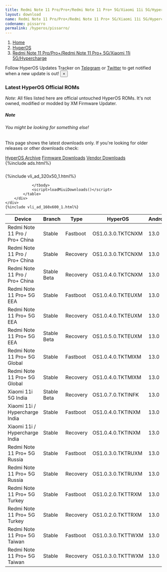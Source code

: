 ```yaml
---
title: Redmi Note 11 Pro/Pro+/Redmi Note 11 Pro+ 5G/Xiaomi 11i 5G/Hypercharge (pissarro) HyperOS Downloads
layout: download
name: Redmi Note 11 Pro/Pro+/Redmi Note 11 Pro+ 5G/Xiaomi 11i 5G/Hypercharge
codename: pissarro
permalink: /hyperos/pissarro/
---
```

<nav aria-label="breadcrumb">
    <ol class="breadcrumb">
        <li class="breadcrumb-item"><a href="/">Home</a></li>
        <li class="breadcrumb-item"><a href="/hyperos/">HyperOS</a></li>
        <li class="breadcrumb-item active" aria-current="page"><a href="/hyperos/pissarro/">Redmi Note 11 Pro/Pro+/Redmi Note 11 Pro+ 5G/Xiaomi 11i 5G/Hypercharge</a></li>
    </ol>
</nav>
<div class="alert alert-primary alert-dismissible fade show" role="alert">
    Follow HyperOS Updates Tracker on <a href="https://t.me/MIUIUpdatesTracker" class="alert-link">Telegram</a>
     or <a href="https://twitter.com/MiFwUpdater" class="alert-link">Twitter</a> to get notified when a new update is out!
    <button type="button" class="close" data-dismiss="alert" aria-label="Close">
        <span aria-hidden="true">&times;</span>
    </button>
</div>

### Latest HyperOS Official ROMs
*Note*: All files listed here are official untouched HyperOS ROMs. It's not owned, modified or modded by XM Firmware Updater.
<div class="card">
  <div class="card-body">
    <h5 class="card-title">Note</h5>
    <h6 class="card-subtitle mb-2 text-muted">You might be looking for something else!</h6>
    <p class="card-text">This page shows the latest downloads only.
     If you're looking for older releases or other downloads check:</p>
    <a href="/archive/hyperos/pissarro/" class="card-link">HyperOS Archive</a>
    <a href="/firmware/pissarro/" class="card-link">Firmware Downloads</a>
    <a href="/vendor/pissarro/" class="card-link">Vendor Downloads</a>
  </div>
</div>
{%include ads.html%}
<div class="row justify-content-center">
    <div class="col-10">
        <div class="table-responsive-md" style="margin-top: 25px;">
            {%include vli_ad_320x50_1.html%}
            <table id="miui" class="display dt-responsive nowrap compact table table-striped table-hover table-sm">
                <thead class="thead-dark">
                    <tr>
                        <th data-ref="device">Device</th>
                        <th data-ref="branch">Branch</th>
                        <th data-ref="type">Type</th>
                        <th data-ref="miui">HyperOS</th>
                        <th data-ref="android">Android</th>
                        <th data-ref="size">Size</th>
                        <th data-ref="size">Date</th>
                        <th data-ref="link">Link</th>
                    </tr>
                </thead>
                <tbody>
                <tr><td>Redmi Note 11 Pro / Pro+ China</td><td>Stable</td><td>Fastboot</td><td>OS1.0.3.0.TKTCNXM</td><td>13.0</td><td>6.2 GB</td><td>2024-05-14</td><td><a href="/hyperos/pissarro/stable/OS1.0.3.0.TKTCNXM/">Download</a></td></tr>
<tr><td>Redmi Note 11 Pro / Pro+ China</td><td>Stable</td><td>Recovery</td><td>OS1.0.3.0.TKTCNXM</td><td>13.0</td><td>4.1 GB</td><td>2024-05-29</td><td><a href="/hyperos/pissarro/stable/OS1.0.3.0.TKTCNXM/">Download</a></td></tr>
<tr><td>Redmi Note 11 Pro / Pro+ China</td><td>Stable Beta</td><td>Recovery</td><td>OS1.0.4.0.TKTCNXM</td><td>13.0</td><td>4.1 GB</td><td>2024-08-20</td><td><a href="/hyperos/pissarro/stable beta/OS1.0.4.0.TKTCNXM/">Download</a></td></tr>
<tr><td>Redmi Note 11 Pro+ 5G EEA</td><td>Stable</td><td>Fastboot</td><td>OS1.0.4.0.TKTEUXM</td><td>13.0</td><td>6.0 GB</td><td>2024-07-25</td><td><a href="/hyperos/pissarro/stable/OS1.0.4.0.TKTEUXM/">Download</a></td></tr>
<tr><td>Redmi Note 11 Pro+ 5G EEA</td><td>Stable</td><td>Recovery</td><td>OS1.0.4.0.TKTEUXM</td><td>13.0</td><td>3.8 GB</td><td>2024-08-07</td><td><a href="/hyperos/pissarro/stable/OS1.0.4.0.TKTEUXM/">Download</a></td></tr>
<tr><td>Redmi Note 11 Pro+ 5G EEA</td><td>Stable Beta</td><td>Recovery</td><td>OS1.0.5.0.TKTEUXM</td><td>13.0</td><td>3.8 GB</td><td>2024-08-22</td><td><a href="/hyperos/pissarro/stable beta/OS1.0.5.0.TKTEUXM/">Download</a></td></tr>
<tr><td>Redmi Note 11 Pro+ 5G Global</td><td>Stable</td><td>Fastboot</td><td>OS1.0.4.0.TKTMIXM</td><td>13.0</td><td>6.2 GB</td><td>2024-07-15</td><td><a href="/hyperos/pissarro/stable/OS1.0.4.0.TKTMIXM/">Download</a></td></tr>
<tr><td>Redmi Note 11 Pro+ 5G Global</td><td>Stable</td><td>Recovery</td><td>OS1.0.4.0.TKTMIXM</td><td>13.0</td><td>3.9 GB</td><td>2024-07-29</td><td><a href="/hyperos/pissarro/stable/OS1.0.4.0.TKTMIXM/">Download</a></td></tr>
<tr><td>Xiaomi 11i 5G India</td><td>Stable Beta</td><td>Recovery</td><td>OS1.0.7.0.TKTINFK</td><td>13.0</td><td>3.7 GB</td><td>2024-08-13</td><td><a href="/hyperos/pissarro/stable beta/OS1.0.7.0.TKTINFK/">Download</a></td></tr>
<tr><td>Xiaomi 11i / Hypercharge India</td><td>Stable</td><td>Fastboot</td><td>OS1.0.4.0.TKTINXM</td><td>13.0</td><td>5.4 GB</td><td>2024-07-25</td><td><a href="/hyperos/pissarro/stable/OS1.0.4.0.TKTINXM/">Download</a></td></tr>
<tr><td>Xiaomi 11i / Hypercharge India</td><td>Stable</td><td>Recovery</td><td>OS1.0.4.0.TKTINXM</td><td>13.0</td><td>3.8 GB</td><td>2024-08-12</td><td><a href="/hyperos/pissarro/stable/OS1.0.4.0.TKTINXM/">Download</a></td></tr>
<tr><td>Redmi Note 11 Pro+ 5G Russia</td><td>Stable</td><td>Fastboot</td><td>OS1.0.3.0.TKTRUXM</td><td>13.0</td><td>6.0 GB</td><td>2024-07-18</td><td><a href="/hyperos/pissarro/stable/OS1.0.3.0.TKTRUXM/">Download</a></td></tr>
<tr><td>Redmi Note 11 Pro+ 5G Russia</td><td>Stable</td><td>Recovery</td><td>OS1.0.3.0.TKTRUXM</td><td>13.0</td><td>3.8 GB</td><td>2024-08-01</td><td><a href="/hyperos/pissarro/stable/OS1.0.3.0.TKTRUXM/">Download</a></td></tr>
<tr><td>Redmi Note 11 Pro+ 5G Turkey</td><td>Stable</td><td>Fastboot</td><td>OS1.0.2.0.TKTTRXM</td><td>13.0</td><td>5.9 GB</td><td>2024-07-18</td><td><a href="/hyperos/pissarro/stable/OS1.0.2.0.TKTTRXM/">Download</a></td></tr>
<tr><td>Redmi Note 11 Pro+ 5G Turkey</td><td>Stable</td><td>Recovery</td><td>OS1.0.2.0.TKTTRXM</td><td>13.0</td><td>3.8 GB</td><td>2024-08-01</td><td><a href="/hyperos/pissarro/stable/OS1.0.2.0.TKTTRXM/">Download</a></td></tr>
<tr><td>Redmi Note 11 Pro+ 5G Taiwan</td><td>Stable</td><td>Fastboot</td><td>OS1.0.3.0.TKTTWXM</td><td>13.0</td><td>5.5 GB</td><td>2024-07-18</td><td><a href="/hyperos/pissarro/stable/OS1.0.3.0.TKTTWXM/">Download</a></td></tr>
<tr><td>Redmi Note 11 Pro+ 5G Taiwan</td><td>Stable</td><td>Recovery</td><td>OS1.0.3.0.TKTTWXM</td><td>13.0</td><td>3.7 GB</td><td>2024-08-01</td><td><a href="/hyperos/pissarro/stable/OS1.0.3.0.TKTTWXM/">Download</a></td></tr>

                </tbody>
                <script>loadMiuiDownloads()</script>
            </table>
        </div>
    </div>
    {%include vli_ad_160x600_1.html%}
</div>
